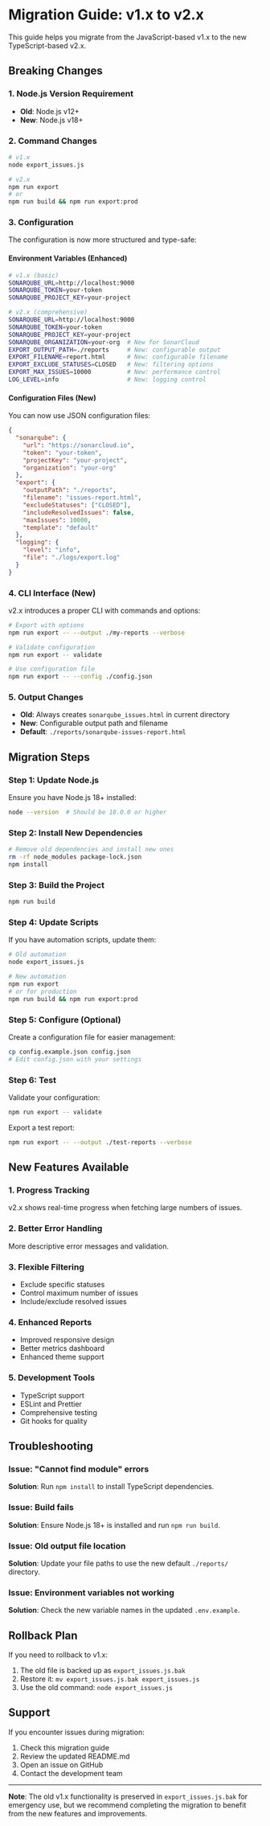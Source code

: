 # Migration Guide: v1.x to v2.x

This guide helps you migrate from the JavaScript-based v1.x to the new TypeScript-based v2.x.

## Breaking Changes

### 1. Node.js Version Requirement

- **Old**: Node.js v12+
- **New**: Node.js v18+

### 2. Command Changes

```bash
# v1.x
node export_issues.js

# v2.x
npm run export
# or
npm run build && npm run export:prod
```

### 3. Configuration

The configuration is now more structured and type-safe:

#### Environment Variables (Enhanced)

```bash
# v1.x (basic)
SONARQUBE_URL=http://localhost:9000
SONARQUBE_TOKEN=your-token
SONARQUBE_PROJECT_KEY=your-project

# v2.x (comprehensive)
SONARQUBE_URL=http://localhost:9000
SONARQUBE_TOKEN=your-token
SONARQUBE_PROJECT_KEY=your-project
SONARQUBE_ORGANIZATION=your-org  # New for SonarCloud
EXPORT_OUTPUT_PATH=./reports     # New: configurable output
EXPORT_FILENAME=report.html      # New: configurable filename
EXPORT_EXCLUDE_STATUSES=CLOSED   # New: filtering options
EXPORT_MAX_ISSUES=10000          # New: performance control
LOG_LEVEL=info                   # New: logging control
```

#### Configuration Files (New)

You can now use JSON configuration files:

```json
{
  "sonarqube": {
    "url": "https://sonarcloud.io",
    "token": "your-token",
    "projectKey": "your-project",
    "organization": "your-org"
  },
  "export": {
    "outputPath": "./reports",
    "filename": "issues-report.html",
    "excludeStatuses": ["CLOSED"],
    "includeResolvedIssues": false,
    "maxIssues": 10000,
    "template": "default"
  },
  "logging": {
    "level": "info",
    "file": "./logs/export.log"
  }
}
```

### 4. CLI Interface (New)

v2.x introduces a proper CLI with commands and options:

```bash
# Export with options
npm run export -- --output ./my-reports --verbose

# Validate configuration
npm run export -- validate

# Use configuration file
npm run export -- --config ./config.json
```

### 5. Output Changes

- **Old**: Always creates `sonarqube_issues.html` in current directory
- **New**: Configurable output path and filename
- **Default**: `./reports/sonarqube-issues-report.html`

## Migration Steps

### Step 1: Update Node.js

Ensure you have Node.js 18+ installed:

```bash
node --version  # Should be 18.0.0 or higher
```

### Step 2: Install New Dependencies

```bash
# Remove old dependencies and install new ones
rm -rf node_modules package-lock.json
npm install
```

### Step 3: Build the Project

```bash
npm run build
```

### Step 4: Update Scripts

If you have automation scripts, update them:

```bash
# Old automation
node export_issues.js

# New automation
npm run export
# or for production
npm run build && npm run export:prod
```

### Step 5: Configure (Optional)

Create a configuration file for easier management:

```bash
cp config.example.json config.json
# Edit config.json with your settings
```

### Step 6: Test

Validate your configuration:

```bash
npm run export -- validate
```

Export a test report:

```bash
npm run export -- --output ./test-reports --verbose
```

## New Features Available

### 1. Progress Tracking

v2.x shows real-time progress when fetching large numbers of issues.

### 2. Better Error Handling

More descriptive error messages and validation.

### 3. Flexible Filtering

- Exclude specific statuses
- Control maximum number of issues
- Include/exclude resolved issues

### 4. Enhanced Reports

- Improved responsive design
- Better metrics dashboard
- Enhanced theme support

### 5. Development Tools

- TypeScript support
- ESLint and Prettier
- Comprehensive testing
- Git hooks for quality

## Troubleshooting

### Issue: "Cannot find module" errors

**Solution**: Run `npm install` to install TypeScript dependencies.

### Issue: Build fails

**Solution**: Ensure Node.js 18+ is installed and run `npm run build`.

### Issue: Old output file location

**Solution**: Update your file paths to use the new default `./reports/` directory.

### Issue: Environment variables not working

**Solution**: Check the new variable names in the updated `.env.example`.

## Rollback Plan

If you need to rollback to v1.x:

1. The old file is backed up as `export_issues.js.bak`
2. Restore it: `mv export_issues.js.bak export_issues.js`
3. Use the old command: `node export_issues.js`

## Support

If you encounter issues during migration:

1. Check this migration guide
2. Review the updated README.md
3. Open an issue on GitHub
4. Contact the development team

---

**Note**: The old v1.x functionality is preserved in `export_issues.js.bak` for emergency use, but we recommend completing the migration to benefit from the new features and improvements.
